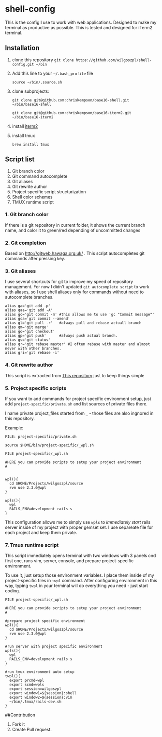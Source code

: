 # shell-config

This is the config I use to work with web applications. Designed to make my terminal as productive as possible. This is tested and designed for iTerm2
terminal. 

## Installation

1. clone this repository `git clone https://github.com/wilgoszpl/shell-config.git ~/bin`
2. Add this line to your `~/.bash_profile` file

    ```shell
    source ~/bin/.source.sh
    ```
3. clone subprojects:
    
    ```shell
    git clone git@github.com:chriskempson/base16-shell.git ~/bin/base16-shell
    ```

    ```shell
    git clone git@github.com:chriskempson/base16-iterm2.git ~/bin/base16-iterm2
    ```
4. install [iterm2](https://www.iterm2.com/index.html)
5. install tmux 
    ```shell
    brew install tmux
    ```

## Script list

1. Git branch color
2. Git command autocomplete
3. Git aliases
4. Git rewrite author
5. Project specific script structurization
6. Shell color schemes
7. TMUX runtime script

### 1. Git branch color

If there is a git repository in current folder, it shows the current branch name, and color it to green/red depending of uncommitted changes

### 2. Git completion

Based on http://gitweb.hawaga.org.uk/ . This script autocompletes git commands after pressing <TAB> key.

### 3. Git aliases

I use several shortcuts for git to improve my speed of repository management. For now I didn't updated `git autocomplete script` to work with
aliases, so I use shell aliases only for commands without need to autocomplete branches.

``` shell
alias ga='git add -p'
alias gaa='git add -A'
alias gc='git commit -m' #this allows me to use 'gc "Commit message"'
alias gca='git commit --amend'
alias gl='git pull -r'   #always pull and rebase actuall branch
alias gm='git merge'
alias go='git checkout'
alias gp='git push'      #always push actual branch.
alias gs='git status'
alias gr='git rebase master' #I often rebase with master and almost never with other branches.
alias gri='git rebase -i'
```

### 4. Git rewrite author

This script is extracted from [This repository](https://github.com/davidfokkema/git-rewrite-author) just to keep things simple

### 5. Project specific scripts

If you want to add commands for project specific environment setup, just add `project-specific/private.sh` and list sources of private files there.

I name private project_files started from `_` - those files are also ingnored in this repository.

Example:

```shell
FILE: project-specific/private.sh

source $HOME/bin/project-specific/_wpl.sh
```

```shell
FILE project-specific/_wpl.sh

#HERE you can provide scripts to setup your project environment
#


wpl(){
  cd $HOME/Projects/wilgoszpl/source
  rvm use 2.3.0@wpl
}

wpls(){
  wpl
  RAILS_ENV=development rails s
}
```

This configuration allows me to simply use `wpls` to *immediately start* rails server inside of my project with proper gemset set. I use separeate file
for each project and keep them private.

### 7. Tmux runtime script

This script immediately opens terminal with two windows with 3 panels ond first one, runs vim, server, console, and prepare project-specific
environment.

To use it, just setup those environment variables. I place them inside of my project-specific files in `twpl` command. After configuring environment
in this way, typing `twpl` in your terminal will do everything you need - just start coding.


```shell
FILE project-specific/_wpl.sh

#HERE you can provide scripts to setup your project environment
#

#prepare project specific environment
wpl(){
  cd $HOME/Projects/wilgoszpl/source
  rvm use 2.3.0@wpl
}

#run server with project specific environment
wpls(){
  wpl
  RAILS_ENV=development rails s
}

#run tmux environment auto setup
twpl(){
  export prcmd=wpl
  export scmd=wpls
  export session=wilgoszpl
  export window1=${session}:shell
  export window2=${session}:vim
  ~/bin/.tmux/rails-dev.sh
}
```
##Contribution

1. Fork it
2. Create Pull request.

